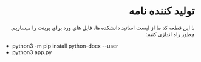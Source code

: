 <SPAN dir="RTL">
  
# تولید کننده نامه
با این قطعه کد ما از لیست اساتید دانشکده ها، فایل های ورد برای پرینت را میسازیم. چطور راه اندازی کنیم:

</SPAN>

- python3 -m pip install python-docx --user
- python3 app.py
